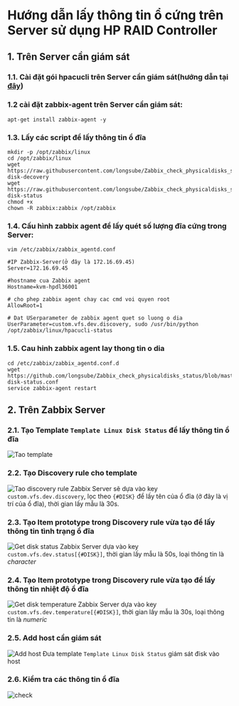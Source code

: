 # Hướng dẫn lấy thông tin ổ cứng trên Server sử dụng HP RAID Controller
## 1. Trên Server cần giám sát

### 1.1. Cài đặt gói hpacucli trên Server cần giám sát(hướng dẫn tại [đây](https://github.com/longsube/Notes/blob/master/hpacucli-HP%20RAID%20Controller.md))
### 1.2 cài đặt zabbix-agent trên Server cần giám sát:
```
apt-get install zabbix-agent -y
```

### 1.3. Lấy các script để lấy thông tin ổ đĩa
```
mkdir -p /opt/zabbix/linux
cd /opt/zabbix/linux
wget https://raw.githubusercontent.com/longsube/Zabbix_check_physicaldisks_status/master/HP%20RAID%20Controller/hpacucli-disk-decovery
wget https://raw.githubusercontent.com/longsube/Zabbix_check_physicaldisks_status/master/HP%20RAID%20Controller/hpacucli-disk-status
chmod +x 
chown -R zabbix:zabbix /opt/zabbix
 ```

### 1.4. Cấu hình zabbix agent để lấy quét số lượng đĩa cứng trong Server:
```
vim /etc/zabbix/zabbix_agentd.conf

#IP Zabbix-Server(ở đây là 172.16.69.45)
Server=172.16.69.45

#hostname cua Zabbix agent
Hostname=kvm-hpdl36001

# cho phep zabbix agent chay cac cmd voi quyen root
AllowRoot=1

# Dat USerparameter de zabbix agent quet so luong o dia
UserParameter=custom.vfs.dev.discovery, sudo /usr/bin/python /opt/zabbix/linux/hpacucli-status
```

### 1.5. Cau hinh zabbix agent lay thong tin o dia
```
cd /etc/zabbix/zabbix_agentd.conf.d
wget https://github.com/longsube/Zabbix_check_physicaldisks_status/blob/master/HP%20RAID%20Controller/hpa-disk-status.conf
service zabbix-agent restart
```

## 2. Trên Zabbix Server
### 2.1. Tạo Template `Template Linux Disk Status` để lấy thông tin ổ đĩa
![Tao template](http://image.prntscr.com/image/bbf65fa9d1ba4e2f84b25685bf3dd10d.png)

### 2.2. Tạo Discovery rule cho template
![Tao discovery rule](http://image.prntscr.com/image/4212ea4cd8b34723997e6d9f83a3505e.png)
Zabbix Server sẽ dựa vào key `custom.vfs.dev.discovery`, lọc theo `{#DISK}` để lấy tên của ổ đĩa (ở đây là vị trí của ổ đĩa), thời gian lấy mẫu là 30s.


### 2.3. Tạo Item prototype trong Discovery rule vừa tạo để lấy thông tin tình trạng ổ đĩa
![Get disk status](http://image.prntscr.com/image/e186da30f61649c0b9385b4ca3936af5.png)
Zabbix Server dựa vào key `custom.vfs.dev.status[{#DISK}]`, thời gian lấy mẫu là 50s, loại thông tin là *character*

### 2.4. Tạo Item prototype trong Discovery rule vừa tạo để lấy thông tin nhiệt độ ổ đĩa
![Get disk temperature](http://image.prntscr.com/image/d7729eb77bc84155a01c3163d9aaec08.png)
Zabbix Server dựa vào key `custom.vfs.dev.temperature[{#DISK}]`, thời gian lấy mẫu là 30s, loại thông tin là *numeric*

### 2.5. Add host cần giám sát
![Add host](http://image.prntscr.com/image/9f9ed8cc67344d8f8d48ed0a42dec748.png)
Đưa template `Template Linux Disk Status` giám sát đisk vào host

### 2.6. Kiểm tra các thông tin ổ đĩa
![check](http://image.prntscr.com/image/4f62218b9d934785a33b527bb2afdac6.png)
